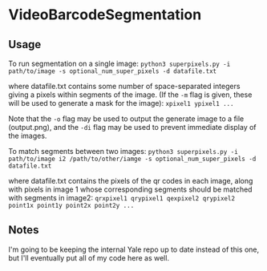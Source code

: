 # VideoBarcodeSegmentation

## Usage

To run segmentation on a single image:
`python3 superpixels.py -i path/to/image -s optional_num_super_pixels -d datafile.txt`

where datafile.txt contains some number of space-separated integers giving a pixels within segments of the image. (If the `-m` flag is given, these will be used to generate a mask for the image):
`xpixel1 ypixel1 ... `

Note that the `-o` flag may be used to output the generate image to a file (output.png), and the `-di` flag may be used to prevent immediate display of the images.

To match segments between two images:
`python3 superpixels.py -i path/to/image i2 /path/to/other/iamge -s optional_num_super_pixels -d datafile.txt`

where datafile.txt contains the pixels of the qr codes in each image, along with pixels in image 1 whose corresponding segments should be matched with segments in image2:
`qrxpixel1 qrypixel1 qexpixel2 qrypixel2 point1x point1y point2x point2y ... `


## Notes

I'm going to be keeping the internal Yale repo up to date instead of this one, but I'll eventually put all of my code here as well.
